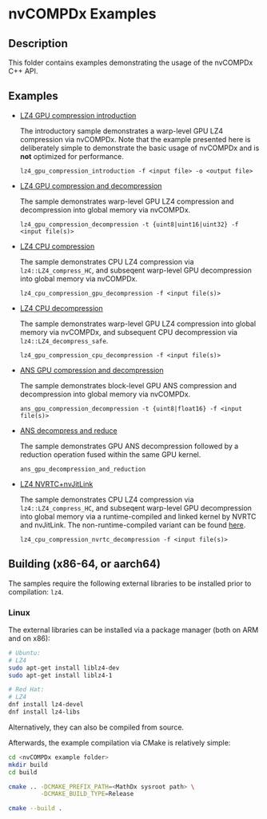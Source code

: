 # nvCOMPDx Examples

## Description

This folder contains examples demonstrating the usage of the nvCOMPDx C++ API.

## Examples

* [LZ4 GPU compression introduction](01_introduction/lz4_gpu_compression_introduction.cu)

    The introductory sample demonstrates a warp-level GPU LZ4 compression via nvCOMPDx. Note that the example presented here is deliberately simple to demonstrate the basic usage of nvCOMPDx and is **not** optimized for performance.

    ```
    lz4_gpu_compression_introduction -f <input file> -o <output file>
    ```

* [LZ4 GPU compression and decompression](02_lz4_gpu/lz4_gpu_compression_decompression.cu)

    The sample demonstrates warp-level GPU LZ4 compression and decompression into global memory via nvCOMPDx.

    ```
    lz4_gpu_compression_decompression -t {uint8|uint16|uint32} -f <input file(s)>
    ```

* [LZ4 CPU compression](03_lz4_gpu_and_cpu/lz4_cpu_compression_gpu_decompression.cu)

    The sample demonstrates CPU LZ4 compression via `lz4::LZ4_compress_HC`, and subseqent warp-level GPU decompression into global memory via nvCOMPDx.

    ```
    lz4_cpu_compression_gpu_decompression -f <input file(s)>
    ```

* [LZ4 CPU decompression](03_lz4_gpu_and_cpu/lz4_gpu_compression_cpu_decompression.cu)

    The sample demonstrates warp-level GPU LZ4 compression into global memory via nvCOMPDx, and subsequent CPU decompression via `lz4::LZ4_decompress_safe`.

    ```
    lz4_gpu_compression_cpu_decompression -f <input file(s)>
    ```

* [ANS GPU compression and decompression](04_ans_gpu/ans_gpu_compression_decompression.cu)

    The sample demonstrates block-level GPU ANS compression and decompression into global memory via nvCOMPDx.

    ```
    ans_gpu_compression_decompression -t {uint8|float16} -f <input file(s)>
    ```

* [ANS decompress and reduce](04_ans_gpu/ans_gpu_decompression_reduction.cu)

    The sample demonstrates GPU ANS decompression followed by a reduction operation fused within the same GPU kernel.

    ```
    ans_gpu_decompression_and_reduction
    ```

* [LZ4 NVRTC+nvJitLink](05_lz4_cpu_and_nvrtc/lz4_cpu_compression_nvrtc_decompression.cu)

    The sample demonstrates CPU LZ4 compression via `lz4::LZ4_compress_HC`, and subseqent warp-level GPU decompression into global memory via a runtime-compiled and linked kernel by NVRTC and nvJitLink. The non-runtime-compiled variant can be found [here](03_lz4_gpu_and_cpu/lz4_cpu_compression_gpu_decompression.cu).

    ```
    lz4_cpu_compression_nvrtc_decompression -f <input file(s)>
    ```

## Building (x86-64, or aarch64)

The samples require the following external libraries to be installed prior to compilation: `lz4`.

### Linux

The external libraries can be installed via a package manager (both on ARM and on x86):

```sh
# Ubuntu:
# LZ4
sudo apt-get install liblz4-dev
sudo apt-get install liblz4-1

# Red Hat:
# LZ4
dnf install lz4-devel
dnf install lz4-libs
```

Alternatively, they can also be compiled from source.

Afterwards, the example compilation via CMake is relatively simple:

```sh
cd <nvCOMPDx example folder>
mkdir build
cd build

cmake .. -DCMAKE_PREFIX_PATH=<MathDx sysroot path> \
         -DCMAKE_BUILD_TYPE=Release

cmake --build .
```

